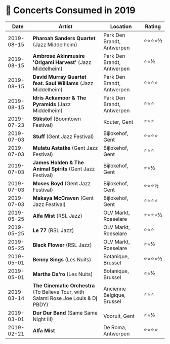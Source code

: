 # 🎤 Concerts Consumed in 2019

| Date | Artist | Location | Rating |
| --- | --- | --- | --- |
| 2019-08-15 | **Pharoah Sanders Quartet** (Jazz Middelheim) | Park Den Brandt, Antwerpen | ⭐️⭐️⭐️⭐️½ |
| 2019-08-15 | **Ambrose Akinmusire 'Origami Harvest'** (Jazz Middelheim) | Park Den Brandt, Antwerpen | ⭐️⭐️½ |
| 2019-08-15 | **David Murray Quartet feat. Saul Williams** (Jazz Middelheim) | Park Den Brandt, Antwerpen | ⭐️⭐️⭐️⭐️ |
| 2019-08-15 | **Idris Ackamoor & The Pyramids** (Jazz Middelheim) | Park Den Brandt, Antwerpen | ⭐️⭐️⭐️ |
| 2019-07-23 | **Stikstof** (Boomtown Festival) | Kouter, Gent | ⭐️⭐️⭐️ |
| 2019-07-03 | **Stuff** (Gent Jazz Festival) | Bijlokehof, Gent | ⭐️⭐️⭐️⭐️ |
| 2019-07-03 | **Mulatu Astatke** (Gent Jazz Festival) | Bijlokehof, Gent | ⭐️⭐️⭐️ |
| 2019-07-03 | **James Holden & The Animal Spirits** (Gent Jazz Festival) | Bijlokehof, Gent | ⭐️⭐️½ |
| 2019-07-03 | **Moses Boyd** (Gent Jazz Festival) | Bijlokehof, Gent | ⭐️⭐️⭐️½ |
| 2019-07-03 | **Makaya McCraven** (Gent Jazz Festival) | Bijlokehof, Gent | ⭐️⭐️⭐️⭐️ |
| 2019-05-25 | **Alfa Mist** (RSL Jazz) | OLV Markt, Roeselare | ⭐️⭐️⭐️⭐️½ |
| 2019-05-25 | **Le 77** (RSL Jazz) | OLV Markt, Roeselare | ⭐️⭐️⭐️ |
| 2019-05-25 | **Black Flower** (RSL Jazz) | OLV Markt, Roeselare | ⭐️⭐️½ |
| 2019-05-01 | **Benny Sings** (Les Nuits) | Botanique, Brussel | ⭐️⭐️⭐️⭐️½ |
| 2019-05-01 | **Martha Da'ro** (Les Nuits) | Botanique, Brussel | ⭐️⭐️½ |
| 2019-03-14 | **The Cinematic Orchestra** (To Believe Tour, with Salami Rose Joe Louis & Dj PBDY) | Ancienne Belgique, Brussel | ⭐️⭐️⭐️ |
| 2019-03-01 | **Dur Dur Band** (Same Same Night III) | Vooruit, Gent | ⭐️⭐️½ |
| 2019-02-21 | **Alfa Mist** | De Roma, Antwerpen | ⭐️⭐️⭐️⭐️ |
